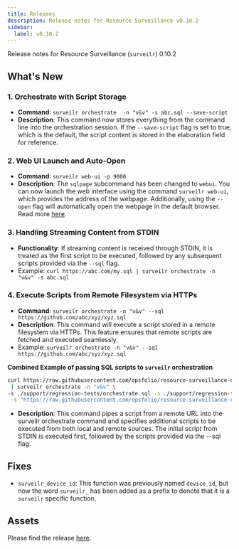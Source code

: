 ```yaml
---
title: Releases
description: Release notes for Resource Surveillance v0.10.2
sidebar:
  label: v0.10.2
---
```


Release notes for Resource Surveillance (`surveilr`) 0.10.2

## What's New
### 1. Orchestrate with Script Storage
 - **Command**: `surveilr orchestrate  -n "v&v" -s abc.sql --save-script`
 - **Description**: This command now stores everything from the command line into the orchestration session. If the `--save-script` flag is set to true, which is the default, the script content is stored in the elaboration field for reference.

### 2. Web UI Launch and Auto-Open
  - **Command**: `surveilr web-ui -p 9000`
  - **Description**: The `sqlpage` subcommand has been changed to `webui`. You can now launch the web interface using the command `surveilr web-ui`, which provides the address of the webpage. Additionally, using the `--open` flag will automatically open the webpage in the default browser. Read more [here](/surveilr/reference/cli/commands#surveilr-web-ui).

### 3. Handling Streaming Content from STDIN
  - **Functionality**: If streaming content is received through STDIN, it is treated as the first script to be executed, followed by any subsequent scripts provided via the `--sql` flag.
  - Example: `curl https://abc.com/my.sql | surveilr orchestrate -n "v&v" -s abc.sql`

### 4. Execute Scripts from Remote Filesystem via HTTPs
  - **Command**: `surveilr orchestrate -n "v&v" --sql https://github.com/abc/xyz/xyz.sql`
  - **Description**: This command will execute a script stored in a remote filesystem via HTTPs. This feature ensures that remote scripts are fetched and executed seamlessly.
  - Example: `surveilr orchestrate -n "v&v" --sql https://github.com/abc/xyz/xyz.sql`

**Combined Example of passing SQL scripts to `surveilr` orchestration**
```bash
curl https://raw.githubusercontent.com/opsfolio/resource-surveillance-commons/main/pattern/privacy/anonymize-sample/de-identification/deidentification.sql \
 | surveilr orchestrate -n "v&v" \
-s ./support/regression-tests/orchestrate.sql -s ./support/regression-tests/deidentify.sql \
 -s "https://raw.githubusercontent.com/opsfolio/resource-surveillance-commons/main/pattern/privacy/anonymize-sample/stateless-privacy-surveilr.sql"
```
  - **Description**: This command pipes a script from a remote URL into the surveilr orchestrate command and specifies additional scripts to be executed from both local and remote sources. The initial script from STDIN is executed first, followed by the scripts provided via the --sql flag.

## Fixes
- `surveilr_device_id`: This function was previously named `device_id`, but now the word `surveilr_` has been added as a prefix to denote that it is a `surveilr` specific function.

## Assets
Please find the release [here](https://github.com/opsfolio/releases.opsfolio.com/releases/tag/0.10.2).